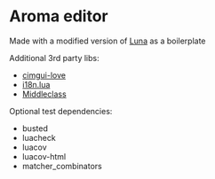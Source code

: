 # Aroma editor

Made with a modified version of [Luna](https://github.com/MtsReis/luna) as a boilerplate

Additional 3rd party libs:
 - [cimgui-love](https://github.com/apicici/cimgui-love)
 - [i18n.lua](https://github.com/kikito/i18n.lua)
 - [Middleclass](https://github.com/kikito/middleclass)

Optional test dependencies:
 - busted
 - luacheck
 - luacov
 - luacov-html
 - matcher_combinators
